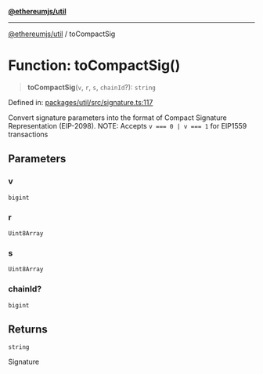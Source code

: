 [**@ethereumjs/util**](../README.md)

***

[@ethereumjs/util](../README.md) / toCompactSig

# Function: toCompactSig()

> **toCompactSig**(`v`, `r`, `s`, `chainId`?): `string`

Defined in: [packages/util/src/signature.ts:117](https://github.com/Dargon789/ethereumjs-monorepo/blob/master/packages/util/src/signature.ts#L117)

Convert signature parameters into the format of Compact Signature Representation (EIP-2098).
NOTE: Accepts `v === 0 | v === 1` for EIP1559 transactions

## Parameters

### v

`bigint`

### r

`Uint8Array`

### s

`Uint8Array`

### chainId?

`bigint`

## Returns

`string`

Signature

